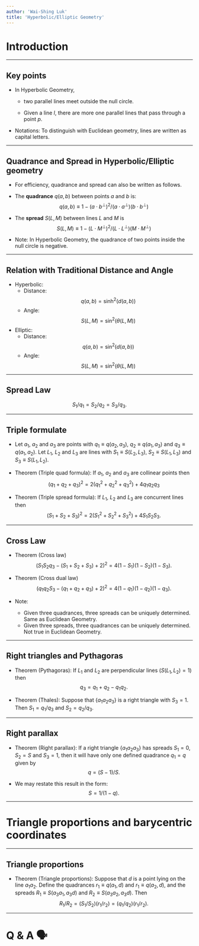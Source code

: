 ```yaml
---
author: 'Wai-Shing Luk'
title: 'Hyperbolic/Elliptic Geometry'
---
```


Introduction
============

---

Key points
----------

-   In Hyperbolic Geometry,

    -   two parallel lines meet outside the null circle.

    -   Given a line $l$, there are more one parallel lines that pass
        through a point $p$.

-   Notations: To distinguish with Euclidean geometry, lines are written
    as capital letters.

---

Quadrance and Spread in Hyperbolic/Elliptic geometry
----------------------------------------------------

-   For efficiency, quadrance and spread can also be written as follows.

-   The **quadrance** $q(a, b)$ between points $a$ and $b$ is:
    $$q(a, b) \equiv 1 - (a \cdot b^\perp)^2 / (a \cdot a^\perp)(b \cdot b^\perp)$$

-   The **spread** $S(L, M)$ between lines $L$ and $M$ is
    $$S(L, M ) \equiv 1 - (L \cdot M^\perp)^2 / (L \cdot L^\perp)(M \cdot M^\perp)$$

-   Note: In Hyperbolic Geometry, the quadrance of two points inside the
    null circle is negative.

---

Relation with Traditional Distance and Angle
--------------------------------------------

-   Hyperbolic:
    -   Distance: $$q(a, b ) = \sinh^2(d(a, b ) )$$
    -   Angle: $$S(L, M ) = \sin^2(\theta(L, M))$$
-   Elliptic:
    -   Distance: $$q(a, b ) = \sin^2(d(a, b ))$$
    -   Angle: $$S(L, M ) = \sin^2(\theta(L, M))$$

---

Spread Law
----------

$$S_1/q_1 = S_2/q_2 = S_3/q_3.$$

---

Triple formulate
----------------

-   Let $a_1$, $a_2$ and $a_3$ are points with $q_1 \equiv q(a_2, a_3)$,
    $q_2 \equiv q(a_1, a_3)$ and $q_3 \equiv q(a_1, a_2)$. Let $L_1$,
    $L_2$ and $L_3$ are lines with $S_1 \equiv S(L_2, L_3)$,
    $S_2 \equiv S(L_1, L_3)$ and $S_3 \equiv S(L_1, L_2)$.

-   Theorem (Triple quad formula): If $a_1$, $a_2$ and $a_3$ are
    collinear points then
    $$(q_1 + q_2 + q_3)^2 = 2(q_1^2 + q_2^2 + q_3^2) + 4 q_1 q_2 q_3$$

-   Theorem (Triple spread formula): If $L_1$, $L_2$ and $L_3$ are
    concurrent lines then
    $$(S_1 + S_2 + S_3)^2 = 2(S_1^2 + S_2^2 + S_3^2) + 4 S_1 S_2 S_3.$$

---

Cross Law
---------

-   Theorem (Cross law)
    $$(S_1 S_2 q_3 - (S_1 + S_2 + S_3) + 2)^2 = 4(1 - S_1)(1 - S_2)(1 - S_3).$$

-   Theorem (Cross dual law)
    $$(q_1 q_2 S_3 - (q_1 + q_2 + q_3) + 2)^2 = 4(1 - q_1)(1 - q_2)(1 - q_3).$$

-   Note:
    -   Given three quadrances, three spreads can be uniquely
        determined. Same as Euclidean Geometry.
    -   Given three spreads, three quadrances can be uniquely
        determined. Not true in Euclidean Geometry.

---

Right triangles and Pythagoras
------------------------------

-   Theorem (Pythagoras): If $L_1$ and $L_2$ are perpendicular lines
    ($S(L_1, L_2) = 1$) then $$q_3 = q_1 + q_2 - q_1 q_2.$$

-   Theorem (Thales): Suppose that $\{a_1 a_2 a_3\}$ is a right triangle
    with $S_3 = 1$. Then $S_1 = q_1 / q_3$ and $S_2 = q_2 / q_3$.

---

Right parallax
--------------

-   Theorem (Right parallax): If a right triangle $\{a_1 a_2 a_3\}$ has
    spreads $S_1 = 0$, $S_2 = S$ and $S_3 = 1$, then it will have only
    one defined quadrance $q_1 = q$ given by $$q = (S - 1)/S.$$

-   We may restate this result in the form: $$S = 1 / (1 - q).$$

---

Triangle proportions and barycentric coordinates
================================================

---

Triangle proportions
--------------------

-   Theorem (Triangle proportions): Suppose that $d$ is a point lying on
    the line $a_1 a_2$. Define the quadrances $r_1 \equiv q(a_1, d)$ and
    $r_1 \equiv q(a_2, d)$, and the spreads
    $R_1 \equiv S(a_3 a_1, a_3 d)$ and $R_2 \equiv S(a_3 a_2, a_3 d)$.
    Then $$R_1/R_2 = (S_1/S_2)(r_1/r_2) = (q_1/q_2)(r_1/r_2).$$

---

Q & A 🗣️
==========
